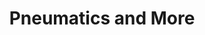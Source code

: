 ---
layout: post
title: Pneumatics and More
excerpt: New design updates including pneumatics, a custom motor controller board, and closed-loop BLDC motor control.
# thumbnail-img: /assets/img/proto1-build.png
embed: /assets/pdf/11-20.pdf
---